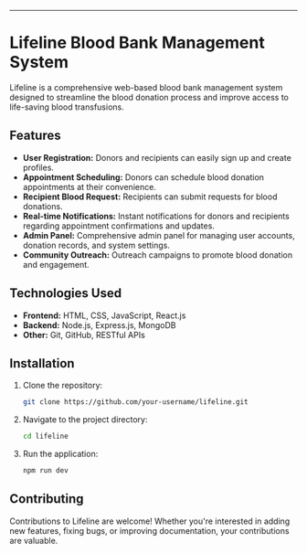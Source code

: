 ---

# Lifeline Blood Bank Management System

Lifeline is a comprehensive web-based blood bank management system designed to streamline the blood donation process and improve access to life-saving blood transfusions.

## Features

- **User Registration:** Donors and recipients can easily sign up and create profiles.
- **Appointment Scheduling:** Donors can schedule blood donation appointments at their convenience.
- **Recipient Blood Request:** Recipients can submit requests for blood donations.
- **Real-time Notifications:** Instant notifications for donors and recipients regarding appointment confirmations and updates.
- **Admin Panel:** Comprehensive admin panel for managing user accounts, donation records, and system settings.
- **Community Outreach:** Outreach campaigns to promote blood donation and engagement.

## Technologies Used

- **Frontend:** HTML, CSS, JavaScript, React.js
- **Backend:** Node.js, Express.js, MongoDB
- **Other:** Git, GitHub, RESTful APIs

## Installation

1. Clone the repository:
   ```bash
   git clone https://github.com/your-username/lifeline.git
   ```

2. Navigate to the project directory:
   ```bash
   cd lifeline
   ```

3. Run the application:
   ```bash
   npm run dev
   ```

## Contributing

Contributions to Lifeline are welcome! Whether you're interested in adding new features, fixing bugs, or improving documentation, your contributions are valuable.
